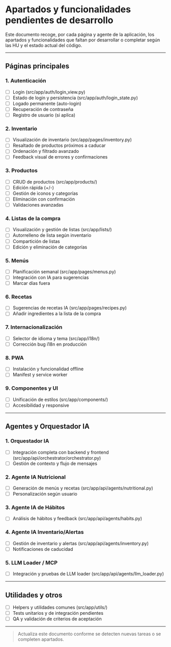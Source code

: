 # Apartados y funcionalidades pendientes de desarrollo

Este documento recoge, por cada página y agente de la aplicación, los apartados y funcionalidades que faltan por desarrollar o completar según las HU y el estado actual del código.

---

## Páginas principales

### 1. Autenticación
- [ ] Login (src/app/auth/login_view.py)
- [ ] Estado de login y persistencia (src/app/auth/login_state.py)
- [ ] Logado permanente (auto-login)
- [ ] Recuperación de contraseña
- [ ] Registro de usuario (si aplica)

### 2. Inventario
- [ ] Visualización de inventario (src/app/pages/inventory.py)
- [ ] Resaltado de productos próximos a caducar
- [ ] Ordenación y filtrado avanzado
- [ ] Feedback visual de errores y confirmaciones

### 3. Productos
- [ ] CRUD de productos (src/app/products/)
- [ ] Edición rápida (+/-)
- [ ] Gestión de iconos y categorías
- [ ] Eliminación con confirmación
- [ ] Validaciones avanzadas

### 4. Listas de la compra
- [ ] Visualización y gestión de listas (src/app/lists/)
- [ ] Autorrelleno de lista según inventario
- [ ] Compartición de listas
- [ ] Edición y eliminación de categorías

### 5. Menús
- [ ] Planificación semanal (src/app/pages/menus.py)
- [ ] Integración con IA para sugerencias
- [ ] Marcar días fuera

### 6. Recetas
- [ ] Sugerencias de recetas IA (src/app/pages/recipes.py)
- [ ] Añadir ingredientes a la lista de la compra

### 7. Internacionalización
- [ ] Selector de idioma y tema (src/app/i18n/)
- [ ] Corrección bug i18n en producción

### 8. PWA
- [ ] Instalación y funcionalidad offline
- [ ] Manifest y service worker

### 9. Componentes y UI
- [ ] Unificación de estilos (src/app/components/)
- [ ] Accesibilidad y responsive

---

## Agentes y Orquestador IA

### 1. Orquestador IA
- [ ] Integración completa con backend y frontend (src/app/api/orchestrator/orchestrator.py)
- [ ] Gestión de contexto y flujo de mensajes

### 2. Agente IA Nutricional
- [ ] Generación de menús y recetas (src/app/api/agents/nutritional.py)
- [ ] Personalización según usuario

### 3. Agente IA de Hábitos
- [ ] Análisis de hábitos y feedback (src/app/api/agents/habits.py)

### 4. Agente IA Inventario/Alertas
- [ ] Gestión de inventario y alertas (src/app/api/agents/inventory.py)
- [ ] Notificaciones de caducidad

### 5. LLM Loader / MCP
- [ ] Integración y pruebas de LLM loader (src/app/api/agents/llm_loader.py)

---

## Utilidades y otros
- [ ] Helpers y utilidades comunes (src/app/utils/)
- [ ] Tests unitarios y de integración pendientes
- [ ] QA y validación de criterios de aceptación

---

> Actualiza este documento conforme se detecten nuevas tareas o se completen apartados.
